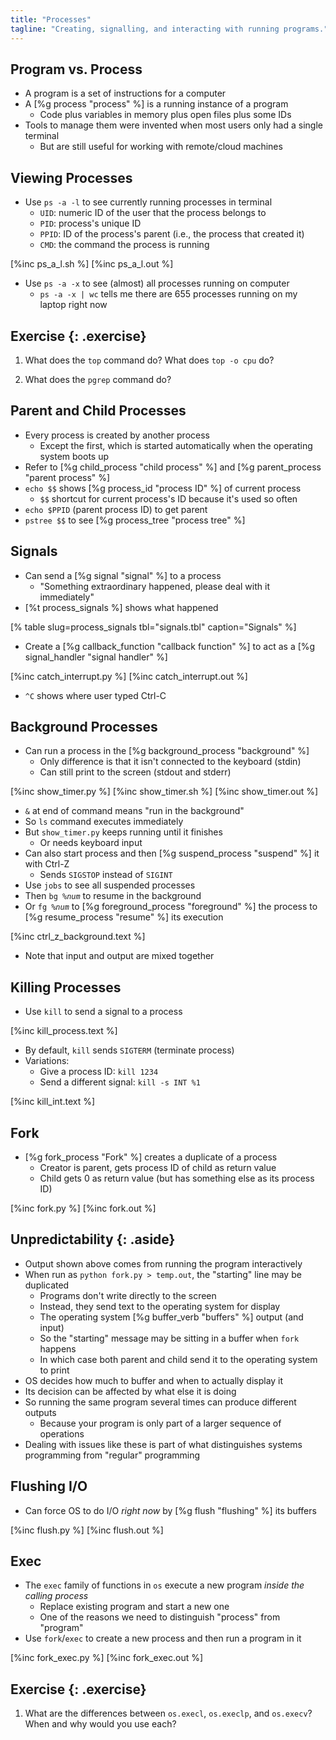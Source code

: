 ```yaml
---
title: "Processes"
tagline: "Creating, signalling, and interacting with running programs."
---
```


## Program vs. Process

-   A program is a set of instructions for a computer
-   A [%g process "process" %] is a running instance of a program
    -   Code plus variables in memory plus open files plus some IDs
-   Tools to manage them were invented when most users only had a single terminal
    -   But are still useful for working with remote/cloud machines

## Viewing Processes

-   Use `ps -a -l` to see currently running processes in terminal
    -   `UID`: numeric ID of the user that the process belongs to
    -   `PID`: process's unique ID
    -   `PPID`: ID of the process's parent (i.e., the process that created it)
    -   `CMD`: the command the process is running

[%inc ps_a_l.sh %]
[%inc ps_a_l.out %]

-   Use `ps -a -x` to see (almost) all processes running on computer
    -   `ps -a -x | wc` tells me there are 655 processes running on my laptop right now

## Exercise {: .exercise}

1.  What does the `top` command do?
    What does `top -o cpu` do?

1.  What does the `pgrep` command do?

## Parent and Child Processes

-   Every process is created by another process
    -   Except the first, which is started automatically when the operating system boots up
-   Refer to [%g child_process "child process" %] and [%g parent_process "parent process" %]
-   `echo $$` shows [%g process_id "process ID" %] of current process
    -   `$$` shortcut for current process's ID because it's used so often
-   `echo $PPID` (parent process ID) to get parent
-   `pstree $$` to see [%g process_tree "process tree" %]

## Signals

-   Can send a [%g signal "signal" %] to a process
    -   "Something extraordinary happened, please deal with it immediately"
-   [%t process_signals %] shows what happened

[% table slug=process_signals tbl="signals.tbl" caption="Signals" %]

-   Create a [%g callback_function "callback function" %]
    to act as a [%g signal_handler "signal handler" %]

[%inc catch_interrupt.py %]
[%inc catch_interrupt.out %]

-   `^C` shows where user typed Ctrl-C

## Background Processes

-   Can run a process in the [%g background_process "background" %]
    -   Only difference is that it isn't connected to the keyboard (stdin)
    -   Can still print to the screen (stdout and stderr)

[%inc show_timer.py %]
[%inc show_timer.sh %]
[%inc show_timer.out %]

-   `&` at end of command means "run in the background"
-   So `ls` command executes immediately
-   But `show_timer.py` keeps running until it finishes
    -   Or needs keyboard input
-   Can also start process and then [%g suspend_process "suspend" %] it with Ctrl-Z
    -   Sends `SIGSTOP` instead of `SIGINT`
-   Use `jobs` to see all suspended processes
-   Then <code>bg %<em>num</em></code> to resume in the background
-   Or <code>fg %<em>num</em></code> to [%g foreground_process "foreground" %] the process
    to [%g resume_process "resume" %] its execution

[%inc ctrl_z_background.text %]

-   Note that input and output are mixed together

## Killing Processes

-   Use `kill` to send a signal to a process

[%inc kill_process.text %]

-   By default, `kill` sends `SIGTERM` (terminate process)
-   Variations:
    -   Give a process ID: `kill 1234`
    -   Send a different signal: `kill -s INT %1`

[%inc kill_int.text %]

## Fork

-   [%g fork_process "Fork" %] creates a duplicate of a process
    -   Creator is parent, gets process ID of child as return value
    -   Child gets 0 as return value (but has something else as its process ID)

[%inc fork.py %]
[%inc fork.out %]

## Unpredictability {: .aside}

-   Output shown above comes from running the program interactively
-   When run as `python fork.py > temp.out`, the "starting" line may be duplicated
    -   Programs don't write directly to the screen
    -   Instead, they send text to the operating system for display
    -   The operating system [%g buffer_verb "buffers" %] output (and input)
    -   So the "starting" message may be sitting in a buffer when `fork` happens
    -   In which case both parent and child send it to the operating system to print
-   OS decides how much to buffer and when to actually display it
-   Its decision can be affected by what else it is doing
-   So running the same program several times can produce different outputs
    -   Because your program is only part of a larger sequence of operations
-   Dealing with issues like these is
    part of what distinguishes systems programming from "regular" programming

## Flushing I/O

-   Can force OS to do I/O *right now* by [%g flush "flushing" %] its buffers

[%inc flush.py %]
[%inc flush.out %]

## Exec

-   The `exec` family of functions in `os` execute a new program
    *inside the calling process*
    -   Replace existing program and start a new one
    -   One of the reasons we need to distinguish "process" from "program"
-   Use `fork`/`exec` to create a new process and then run a program in it

[%inc fork_exec.py %]
[%inc fork_exec.out %]

## Exercise {: .exercise}

1.  What are the differences between `os.execl`, `os.execlp`, and `os.execv`?
    When and why would you use each?
